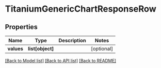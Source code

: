# TitaniumGenericChartResponseRow


## Properties
Name | Type | Description | Notes
------------ | ------------- | ------------- | -------------
**values** | **list[object]** |  | [optional] 

[[Back to Model list]](../README.md#documentation-for-models) [[Back to API list]](../README.md#documentation-for-api-endpoints) [[Back to README]](../README.md)


